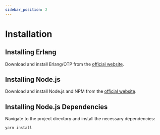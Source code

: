 ```yaml
---
sidebar_position: 2
---
```


# Installation

## Installing Erlang

Download and install Erlang/OTP from the [official website](https://www.erlang.org/downloads).

## Installing Node.js

Download and install Node.js and NPM from the [official website](https://nodejs.org/).

## Installing Node.js Dependencies

Navigate to the project directory and install the necessary dependencies:

```bash
yarn install
```
